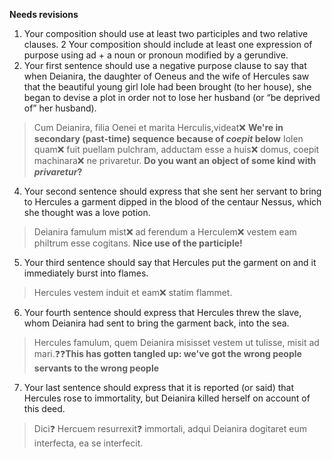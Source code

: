 **Needs revisions**

1. Your composition should use at least two participles and two relative clauses.
2 Your composition should include at least one expression of purpose using ad + a noun or pronoun modified by a gerundive.
3. Your first sentence should use a negative purpose clause to say that when Deianira, the daughter of Oeneus and the wife of Hercules saw that the beautiful young girl Iole had been brought (to her house), she began to devise a plot in order not to lose her husband (or “be deprived of” her husband).
 >Cum Deianira, filia Oenei et marita Herculis,videat❌ **We're in secondary (past-time) sequence because of *coepit* below** Iolen quam❌ fuit puellam pulchram, adductam esse a huis❌ domus, coepit machinara❌ ne privaretur. **Do you want an object of some kind with *privaretur*?**
4. Your second sentence should express that she sent her servant to bring to Hercules a garment dipped in the blood of the centaur Nessus, which she thought was a love potion.
>Deianira famulum mist❌ ad ferendum a Herculem❌ vestem eam philtrum esse cogitans. **Nice use of the participle!**
5. Your third sentence should say that Hercules put the garment on and it immediately burst into flames.
>Hercules vestem induit et eam❌ statim flammet.
6. Your fourth sentence should express that Hercules threw the slave, whom Deianira had sent to bring the garment back, into the sea.
>Hercules famulum, quem Deianira misisset vestem ut tulisse, misit ad mari.❓❓**This has gotten tangled up: we've got the wrong people servants to the wrong people**
7. Your last sentence should express that it is reported (or said) that Hercules rose to immortality, but Deianira killed herself on account of this deed.
>Dici❓ Hercuem resurrexit❓ immortali, adqui Deianira dogitaret eum interfecta, ea se interfecit. 

